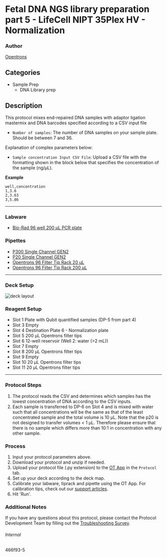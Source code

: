 # Fetal DNA NGS library preparation part 5 - LifeCell NIPT 35Plex HV - Normalization

### Author
[Opentrons](https://opentrons.com/)

## Categories
* Sample Prep
	* DNA Library prep

## Description
This protocol mixes end-repaired DNA samples with adaptor ligation mastermix and DNA barcodes specified according to a CSV input file

* `Number of samples`: The number of DNA samples on your sample plate. Should be between 7 and 36.

Explanation of complex parameters below:
* `Sample concentration Input CSV File`: Upload a CSV file with the formatting shown in the block below that specifies the concentration of the sample (ng/µL).

**Example**
```
well,concentration
1,3.6
2,3.63
3,5.86
```

---

### Labware
* [Bio-Rad 96 well 200 µL PCR plate](https://labware.opentrons.com/biorad_96_wellplate_200ul_pcr?category=wellPlate)

### Pipettes
* [P300 Single Channel GEN2](https://shop.opentrons.com/single-channel-electronic-pipette-p20/)
* [P20 Single Channel GEN2](https://shop.opentrons.com/single-channel-electronic-pipette-p20/)
* [Opentrons 96 Filter Tip Rack 20 µL](https://labware.opentrons.com/opentrons_96_filtertiprack_20ul/)
* [Opentrons 96 Filter Tip Rack 200 µL](https://labware.opentrons.com/opentrons_96_filtertiprack_200ul/)

---

### Deck Setup

![deck layout](https://opentrons-protocol-library-website.s3.amazonaws.com/custom-README-images/)

### Reagent Setup
* Slot 1 Plate with Qubit quantified samples (DP-5 from part 4)
* Slot 3 Empty
* Slot 4 Destination Plate 6 - Normalization plate
* Slot 5 200 µL Opentrons filter tips
* Slot 6 12-well reservoir (Well 2: water (>2 mL))
* Slot 7 Empty
* Slot 8 200 µL Opentrons filter tips
* Slot 9 Empty
* Slot 10 20 µL Opentrons filter tips
* Slot 11 20 µL Opentrons filter tips

---

### Protocol Steps
1. The protocol reads the CSV and determines which samples has the lowest concentration of DNA according to the CSV inputs.
2. Each sample is transferred to DP-6 on Slot 4 and is mixed with water such that all concentrations will be the same as that of the least concentrated sample and the total volume is 10 µL. Note that the p20 is not designed to transfer volumes < 1 µL. Therefore please ensure that there is no sample which differs more than 10:1 in concentration with any other sample.


### Process
1. Input your protocol parameters above.
2. Download your protocol and unzip if needed.
3. Upload your protocol file (.py extension) to the [OT App](https://opentrons.com/ot-app) in the `Protocol` tab.
4. Set up your deck according to the deck map.
5. Calibrate your labware, tiprack and pipette using the OT App. For calibration tips, check out our [support articles](https://support.opentrons.com/en/collections/1559720-guide-for-getting-started-with-the-ot-2).
6. Hit 'Run'.

### Additional Notes
If you have any questions about this protocol, please contact the Protocol Development Team by filling out the [Troubleshooting Survey](https://protocol-troubleshooting.paperform.co/).

###### Internal
466f93-5
